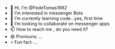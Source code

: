 - 👋 Hi, I’m @FedeTomas1982
- 👀 I’m interested in messenger Bots
- 🌱 I’m currently learning code...yes, first time
- 💞️ I’m looking to collaborate on messenger apps
- 📫 How to reach me , do you need it?
- 😄 Pronouns: ...
- ⚡ Fun fact: ...

<!---
FedeTomas1982/FedeTomas1982 is a ✨ special ✨ repository because its `README.md` (this file) appears on your GitHub profile.
You can click the Preview link to take a look at your changes.
--->

